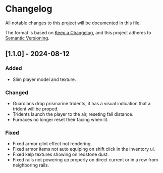 # Changelog

All notable changes to this project will be documented in this file.

The format is based on [Keep a Changelog](https://keepachangelog.com/en/1.1.0/),
and this project adheres to [Semantic Versioning](https://semver.org/spec/v2.0.0.html).

## [1.1.0] - 2024-08-12

### Added

- Slim player model and texture.

### Changed

- Guardians drop prismarine tridents, it has a visual indication that a trident will be proped.
- Tridents launch the player to the air, reseting fall distance.
- Furnaces no longer reset their facing when lit.

### Fixed

- Fixed armor glint effect not rendering.
- Fixed armor items not auto equiping on shift click in the inventory ui.
- Fixed kelp textures showing on redstone dust.
- Fixed rails not powering up properly on direct current or in a row from neighboring rails.
